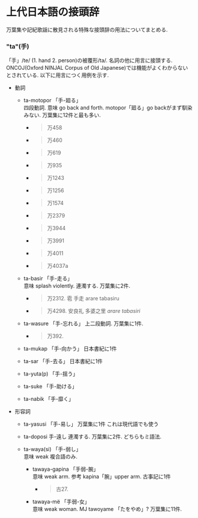 # 上代日本語の接頭辞
万葉集や記紀歌謡に散見される特殊な接頭辞の用法についてまとめる. 

### "ta"(手)


「手」/te/ (1. hand 2. person)の被覆形/ta/. 名詞の他に用言に接頭する. ONCOJ(Oxford NINJAL Corpus of Old Japanese)では機能がよくわからないとされている. 以下に用言につく用例を示す. 

- 動詞
  * ta-motopor 「手-廻る」 <br> 四段動詞. 意味 go back and forth. motopor「廻る」go backがまず馴染みない.  万葉集に12件と最も多い. 

    * >万458
    * >万460
    * >万619
    * >万935
    * >万1243
    * >万1256
    * >万1574
    * >万2379
    * >万3944
    * >万3991
    * >万4011
    * >万4037a




  * ta-basir 「手-走る」<br>意味 splash violently. 連濁する. 万葉集に2件. 
    * >万2312.    雹 手走 arare tabasiru  
    * >万4298.    安良礼 多婆之里 _arare tabasiri_

  * ta-wasure 「手-忘れる」
上二段動詞. 万葉集に1件. 
    * >万392.


  * ta-mukap 「手-向かう」
日本書紀に1件

  * ta-sar 「手-去る」
日本書紀に1件

  * ta-yuta(p) 「手-揺う」 

  * ta-suke 「手-助ける」

  * ta-nabik  「手-靡く」

* 形容詞
  * ta-yasusi 「手-易し」
万葉集に1件
これは現代語でも使う


  * ta-doposi 手-遠し
連濁する. 万葉集に2件. どちらもミ語法. 


  * ta-waya(si) 「手-弱し」<br> 意味 weak 複合語のみ. 
    * tawaya-gapina 「手弱-腕」<br> 意味 weak arm. 参考 kapina「腕」upper arm. 古事記に1件
      * >古27.
    * tawaya-më 「手弱-女」<br> 意味 weak woman. MJ tawoyame 「たをやめ」? 万葉集に11件. 









